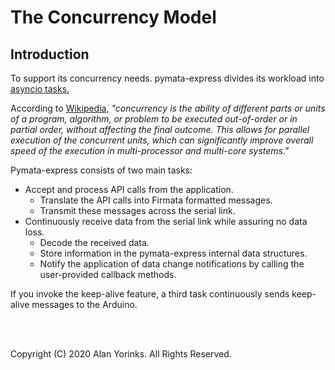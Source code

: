 # The Concurrency Model

## Introduction
To support its concurrency needs. pymata-express divides its workload into
[asyncio tasks.](https://docs.python.org/3/library/asyncio-task.html)

According to [Wikipedia,](https://en.wikipedia.org/wiki/Concurrency_(computer_science)) 
*"concurrency is the ability of different parts or units of a program, algorithm, or 
problem to be executed out-of-order or in partial order, without affecting the final outcome. 
This allows for parallel execution of the concurrent units, which can significantly 
improve overall speed of the execution in multi-processor and multi-core systems."*

Pymata-express consists of two main tasks: 

* Accept and process API calls from the application.
    * Translate the API calls into Firmata formatted messages.
    * Transmit these messages across the serial link.
* Continuously receive data from the serial link while assuring no data loss.
    * Decode the received data.
    * Store information in the pymata-express internal data structures.
    * Notify the application of data change notifications by calling the user-provided callback methods.

If you invoke the keep-alive feature, a third task continuously sends keep-alive messages to
the Arduino.


<br>
<br>

Copyright (C) 2020 Alan Yorinks. All Rights Reserved.
